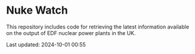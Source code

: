 # Nuke Watch

This repository includes code for retrieving the latest information available on the output of EDF nuclear power plants in the UK.

Last updated: 2024-10-01 00:55